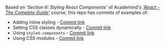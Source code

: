 Based on *'Section 6: Styling React Components'* of Academind's *['React - The Complete Guide'](https://acad.link/reactjs)* course, this repo has commits of examples of:

* Adding inline styling - [Commit link](https://github.com/jro31/react-course-goals/commit/8598fd20ce08eca8ae28e66fce24d1667f51d672)
* Setting CSS classes dynamically - [Commit link](https://github.com/jro31/react-course-goals/commit/52aaa995e587e6beb2e661e2fbd352d65677f39e)
* Using `styled-components` - [Commit link](https://github.com/jro31/react-course-goals/commit/1cc515c965cf29a63a1d2a59f2ad736a5d023126)
* Using CSS modules - [Commit link](https://github.com/jro31/react-course-goals/commit/c3fb0f370ba047f0237504ed4251cb0b6de17bf5)
